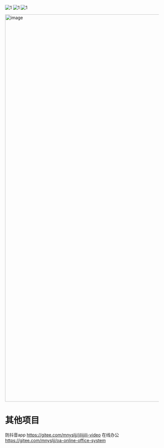 ![1](https://github.com/luojiaju/j-im/blob/main/images/2.gif)
 ![1](https://github.com/luojiaju/j-im/blob/main/images/screenshots.gif)
![1](https://github.com/luojiaju/j-im/blob/main/images/1.png)

<img width="1264" alt="image" src="https://github.com/AmaniBey/j-im/assets/171583026/5fa69e57-5ba6-47d7-8c13-84e38fef5298">

# 其他项目
防抖音app https://gitee.com/mnysljj/jilijjili-video
在线办公 https://gitee.com/mnysljj/oa-online-office-system
